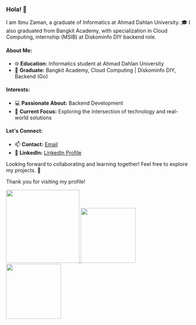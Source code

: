### Hola! 👋

I am Ibnu Zaman, a graduate of Informatics at Ahmad Dahlan University. 🎓 I also graduated from Bangkit Academy, with specialization in Cloud Computing, internship (MSIB) at Diskominfo DIY backend role. 

#### About Me:
- 🌐 **Education:** Informatics student at Ahmad Dahlan University
- 🚀 **Graduate:** Bangkit Academy, Cloud Computing | Diskominfo DIY, Backend (Go)

#### Interests:
- 💻 **Passionate About:** Backend Development
- 🌟 **Current Focus:** Exploring the intersection of technology and real-world solutions

#### Let's Connect:
- 📫 **Contact:** [Email](mailto:ibnuzaman2133@gmail.com)
- 🔗 **LinkedIn:** [LinkedIn Profile](https://www.linkedin.com/in/ibnu-zaman-35911a1b4/)



Looking forward to collaborating and learning together! Feel free to explore my projects. 🚀


Thank you for visiting my profile!

<p align="left">
<a href="https://github.com/ibnuzaman">

  <!-- <img height="150em" src="https://github-readme-stats-eight-theta.vercel.app/api?username=penuliscode&show_icons=true&theme=algolia&include_all_commits=true&count_private=true"/> -->
  <!-- <img height="150em" src="https://github-readme-streak-stats.herokuapp.com?username=ibnuzaman" alt="GitHub Streak" /> -->
  <!-- <a href="https://git.io/streak-stats"><img src="https://github-readme-streak-stats.herokuapp.com?user=ibnuzaman&theme=dark" alt="GitHub Streak" /></a> -->
  <!-- <img height="150em" src="https://github-readme-stats-eight-theta.vercel.app/api/top-langs/?username=ibnuzaman&layout=compact&theme=algolia"/> -->
  <img height="200em" src="https://github-readme-stats.vercel.app/api/top-langs?username=ibnuzaman&hide=html,scss,stylus,blade,jupyter%20notebook,python,css,shell,batchfile,dockerfile,typescript&theme=algolia&show_icons=true)](https://github.com/ibnuzaman"> 
   <img height="150em" src="https://github-readme-streak-stats.herokuapp.com?user=ibnuzaman&theme=algolia&date_format=M%20j%5B%2C%20Y%5D"/>
   <img height="150em" src="https://github-profile-trophy.vercel.app/?username=ibnuzaman&theme=radical&no-frame=false&no-bg=false&margin-w=4">
</a>
</p>
